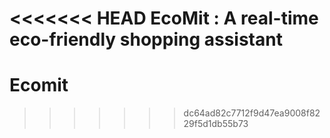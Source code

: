<<<<<<< HEAD
EcoMit : A real-time eco-friendly shopping assistant
=======
# Ecomit
>>>>>>> dc64ad82c7712f9d47ea9008f8229f5d1db55b73
